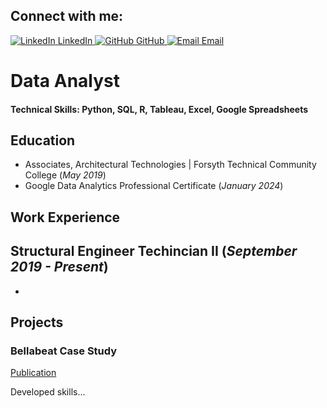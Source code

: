 ## Connect with me:

<div class="logos-container">
  <a href="https://www.linkedin.com/in/nicholas-voris/" class="logo-link" target="_blank">
    <img src="https://img.icons8.com/color/48/000000/linkedin.png" alt="LinkedIn"/>
    <span class="logo-text">LinkedIn</span>
  </a>

  <a href="https://github.com/NicholasVoris/" class="logo-link" target="_blank">
    <img src="https://img.icons8.com/ios/50/000000/github.png" alt="GitHub"/>
    <span class="logo-text">GitHub</span>
  </a>

  <a href="mailto:nicholasgvoris@gmail.com" class="logo-link" target="_blank">
    <img src="https://img.icons8.com/color/48/000000/gmail.png" alt="Email"/>
    <span class="logo-text">Email</span>
  </a>
</div>

# Data Analyst

#### Technical Skills: Python, SQL, R, Tableau, Excel, Google Spreadsheets

## Education
- Associates, Architectural Technologies | Forsyth Technical Community College (_May 2019_)								       		
- Google Data Analytics Professional Certificate (_January 2024_)	 			        		

## Work Experience
**Structural Engineer Techincian II (_September 2019 - Present_)**
- 
- 

## Projects
### Bellabeat Case Study
[Publication](https://www.kaggle.com/code/nickvoris/bellabeat-case-study/notebook)

Developed skills...
